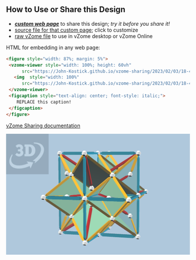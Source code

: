 
## How to Use or Share this Design

 - [***custom web page***][post] to share this design; *try it before you share it!*
 - [source file for that custom page][source]; click to customize
 - [raw vZome file][raw] to use in vZome desktop or vZome Online
 
 HTML for embedding in any web page:
 ```html
<figure style="width: 87%; margin: 5%">
  <vzome-viewer style="width: 100%; height: 60vh"
       src="https://John-Kostick.github.io/vzome-sharing/2023/02/03/18-41-58-Octahedral-Symmetry-study/Octahedral-Symmetry-study.vZome" >
    <img  style="width: 100%"
       src="https://John-Kostick.github.io/vzome-sharing/2023/02/03/18-41-58-Octahedral-Symmetry-study/Octahedral-Symmetry-study.png" >
  </vzome-viewer>
  <figcaption style="text-align: center; font-style: italic;">
     REPLACE this caption!
  </figcaption>
</figure>
 ```

[vZome Sharing documentation](https://vzome.github.io/vzome/sharing.html#how-it-works)

![Image](<Octahedral-Symmetry-study.png>)


[post]: <https://John-Kostick.github.io/vzome-sharing/2023/02/03/Octahedral-Symmetry-study-18-41-58.html>
[source]: <https://github.com/John-Kostick/vzome-sharing/edit/main/_posts/2023-02-03-Octahedral-Symmetry-study-18-41-58.md>
[raw]: <https://raw.githubusercontent.com/John-Kostick/vzome-sharing/main/2023/02/03/18-41-58-Octahedral-Symmetry-study/Octahedral-Symmetry-study.vZome>